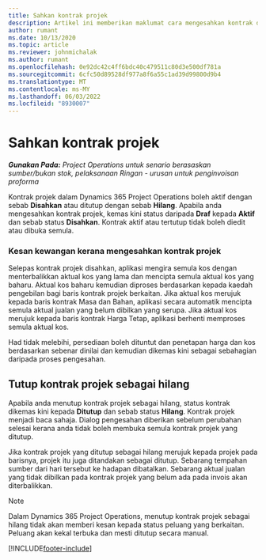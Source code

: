 ```yaml
---
title: Sahkan kontrak projek
description: Artikel ini memberikan maklumat cara mengesahkan kontrak dalam Operasi Projek.
author: rumant
ms.date: 10/13/2020
ms.topic: article
ms.reviewer: johnmichalak
ms.author: rumant
ms.openlocfilehash: 0e92dc42c4ff6bdc40c479511c80d3e500df781a
ms.sourcegitcommit: 6cfc50d89528df977a8f6a55c1ad39d99800d9b4
ms.translationtype: MT
ms.contentlocale: ms-MY
ms.lasthandoff: 06/03/2022
ms.locfileid: "8930007"
---
```

# <a name="confirm-a-project-contract"></a>Sahkan kontrak projek

_**Gunakan Pada:** Project Operations untuk senario berasaskan sumber/bukan stok, pelaksanaan Ringan - urusan untuk penginvoisan proforma_

Kontrak projek dalam Dynamics 365 Project Operations boleh aktif dengan sebab **Disahkan** atau ditutup dengan sebab **Hilang**. Apabila anda mengesahkan kontrak projek, kemas kini status daripada **Draf** kepada **Aktif** dan sebab status **Disahkan**. Kontrak aktif atau tertutup tidak boleh diedit atau dibuka semula. 

### <a name="financial-impact-of-confirming-a-project-contract"></a>Kesan kewangan kerana mengesahkan kontrak projek

Selepas kontrak projek disahkan, aplikasi mengira semula kos dengan menterbalikkan aktual kos yang lama dan mencipta semula aktual kos yang baharu. Aktual kos baharu kemudian diproses berdasarkan kepada kaedah pengebilan bagi baris kontrak projek berkaitan. Jika aktual kos merujuk kepada baris kontrak Masa dan Bahan, aplikasi secara automatik mencipta semula aktual jualan yang belum dibilkan yang serupa. Jika aktual kos merujuk kepada baris kontrak Harga Tetap, aplikasi berhenti memproses semula aktual kos.

Had tidak melebihi, persediaan boleh dituntut dan penetapan harga dan kos berdasarkan sebenar dinilai dan kemudian dikemas kini sebagai sebahagian daripada proses pengesahan.

## <a name="close-a-project-contract-as-lost"></a>Tutup kontrak projek sebagai hilang

Apabila anda menutup kontrak projek sebagai hilang, status kontrak dikemas kini kepada **Ditutup** dan sebab status **Hilang**. Kontrak projek menjadi baca sahaja. Dialog pengesahan diberikan sebelum perubahan selesai kerana anda tidak boleh membuka semula kontrak projek yang ditutup.

Jika kontrak projek yang ditutup sebagai hilang merujuk kepada projek pada barisnya, projek itu juga ditandakan sebagai ditutup. Sebarang tempahan sumber dari hari tersebut ke hadapan dibatalkan. Sebarang aktual jualan yang tidak dibilkan pada kontrak projek yang belum ada pada invois akan diterbalikkan.

> [!NOTE]
> Dalam Dynamics 365 Project Operations, menutup kontrak projek sebagai hilang tidak akan memberi kesan kepada status peluang yang berkaitan. Peluang akan kekal terbuka dan mesti ditutup secara manual.


[!INCLUDE[footer-include](../../includes/footer-banner.md)]